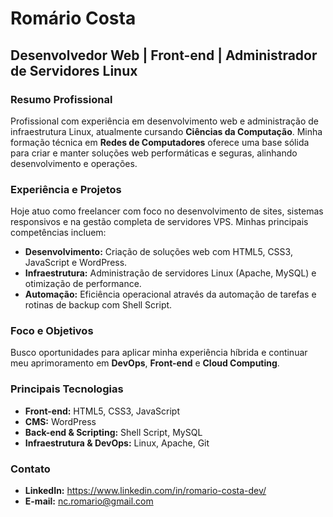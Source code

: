 # Romário Costa
**Desenvolvedor Web | Front-end | Administrador de Servidores Linux**
---

### Resumo Profissional

Profissional com experiência em desenvolvimento web e administração de infraestrutura Linux, atualmente cursando **Ciências da Computação**. Minha formação técnica em **Redes de Computadores** oferece uma base sólida para criar e manter soluções web performáticas e seguras, alinhando desenvolvimento e operações.

### Experiência e Projetos

Hoje atuo como freelancer com foco no desenvolvimento de sites, sistemas responsivos e na gestão completa de servidores VPS. Minhas principais competências incluem:

* **Desenvolvimento:** Criação de soluções web com HTML5, CSS3, JavaScript e WordPress.
* **Infraestrutura:** Administração de servidores Linux (Apache, MySQL) e otimização de performance.
* **Automação:** Eficiência operacional através da automação de tarefas e rotinas de backup com Shell Script.

### Foco e Objetivos

Busco oportunidades para aplicar minha experiência híbrida e continuar meu aprimoramento em **DevOps**, **Front-end** e **Cloud Computing**.

### Principais Tecnologias

* **Front-end:** HTML5, CSS3, JavaScript
* **CMS:** WordPress
* **Back-end & Scripting:** Shell Script, MySQL
* **Infraestrutura & DevOps:** Linux, Apache, Git

### Contato

* **LinkedIn:** https://www.linkedin.com/in/romario-costa-dev/
* **E-mail:** nc.romario@gmail.com
